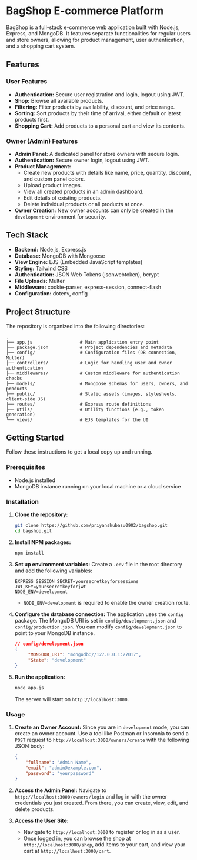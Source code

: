 # BagShop E-commerce Platform

BagShop is a full-stack e-commerce web application built with Node.js, Express, and MongoDB. It features separate functionalities for regular users and store owners, allowing for product management, user authentication, and a shopping cart system.

## Features

### User Features
- **Authentication:** Secure user registration and login, logout using JWT.
- **Shop:** Browse all available products.
- **Filtering:** Filter products by availability, discount, and price range.
- **Sorting:** Sort products by their time of arrival, either default or latest products first.
- **Shopping Cart:** Add products to a personal cart and view its contents.

### Owner (Admin) Features
- **Admin Panel:** A dedicated panel for store owners with secure login.
- **Authentication:** Secure owner login, logout using JWT.
- **Product Management:**
    - Create new products with details like name, price, quantity, discount, and custom panel colors.
    - Upload product images.
    - View all created products in an admin dashboard.
    - Edit details of existing products.
    - Delete individual products or all products at once.
- **Owner Creation:** New owner accounts can only be created in the `development` environment for security.

## Tech Stack

- **Backend:** Node.js, Express.js
- **Database:** MongoDB with Mongoose
- **View Engine:** EJS (Embedded JavaScript templates)
- **Styling:** Tailwind CSS
- **Authentication:** JSON Web Tokens (jsonwebtoken), bcrypt
- **File Uploads:** Multer
- **Middleware:** cookie-parser, express-session, connect-flash
- **Configuration:** dotenv, config

## Project Structure

The repository is organized into the following directories:

```
.
├── app.js                  # Main application entry point
├── package.json            # Project dependencies and metadata
├── config/                 # Configuration files (DB connection, Multer)
├── controllers/            # Logic for handling user and owner authentication
├── middlewares/            # Custom middleware for authentication checks
├── models/                 # Mongoose schemas for users, owners, and products
├── public/                 # Static assets (images, stylesheets, client-side JS)
├── routes/                 # Express route definitions
├── utils/                  # Utility functions (e.g., token generation)
└── views/                  # EJS templates for the UI
```

## Getting Started

Follow these instructions to get a local copy up and running.

### Prerequisites

- Node.js installed
- MongoDB instance running on your local machine or a cloud service

### Installation

1.  **Clone the repository:**
    ```sh
    git clone https://github.com/priyanshubasu0902/bagshop.git
    cd bagshop.git
    ```

2.  **Install NPM packages:**
    ```sh
    npm install
    ```

3.  **Set up environment variables:**
    Create a `.env` file in the root directory and add the following variables:
    ```env
    EXPRESS_SESSION_SECRET=yoursecretkeyforsessions
    JWT_KEY=yoursecretkeyforjwt
    NODE_ENV=development
    ```
    - `NODE_ENV=development` is required to enable the owner creation route.

4.  **Configure the database connection:**
    The application uses the `config` package. The MongoDB URI is set in `config/development.json` and `config/production.json`. You can modify `config/development.json` to point to your MongoDB instance.
    ```json
    // config/development.json
    {
         "MONGODB_URI": "mongodb://127.0.0.1:27017",
         "State": "development"
    }
    ```

5.  **Run the application:**
    ```sh
    node app.js
    ```
    The server will start on `http://localhost:3000`.

### Usage

1.  **Create an Owner Account:**
    Since you are in `development` mode, you can create an owner account. Use a tool like Postman or Insomnia to send a `POST` request to `http://localhost:3000/owners/create` with the following JSON body:
    ```json
    {
        "fullname": "Admin Name",
        "email": "admin@example.com",
        "password": "yourpassword"
    }
    ```

2.  **Access the Admin Panel:**
    Navigate to `http://localhost:3000/owners/login` and log in with the owner credentials you just created. From there, you can create, view, edit, and delete products.

3.  **Access the User Site:**
    - Navigate to `http://localhost:3000` to register or log in as a user.
    - Once logged in, you can browse the shop at `http://localhost:3000/shop`, add items to your cart, and view your cart at `http://localhost:3000/cart`.
